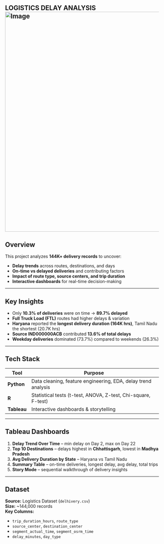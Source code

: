 

 **LOGISTICS DELAY ANALYSIS**  
<img width="1280" height="720" alt="Image" src="https://github.com/user-attachments/assets/c4dd278a-eb1f-479e-a6d8-6bdcdd346ea5" />
---

## Overview  
This project analyzes **144K+ delivery records** to uncover:  
- **Delay trends** across routes, destinations, and days  
- **On-time vs delayed deliveries** and contributing factors  
- **Impact of route type, source centers, and trip duration**  
- **Interactive dashboards** for real-time decision-making  

---

## Key Insights  
- Only **10.3% of deliveries** were on time → **89.7% delayed**
- **Full Truck Load (FTL)** routes had higher delays & variation
- **Haryana** reported the **longest delivery duration (164K hrs)**, Tamil Nadu the shortest (20.7K hrs)
- **Source IND000000ACB** contributed **13.6% of total delays**
- **Weekday deliveries** dominated (73.7%) compared to weekends (26.3%)  

---

## Tech Stack  
| Tool        | Purpose |
|-------------|---------|
| **Python**  | Data cleaning, feature engineering, EDA, delay trend analysis |
| **R**       | Statistical tests (t-test, ANOVA, Z-test, Chi-square, F-test) |
| **Tableau** | Interactive dashboards & storytelling |  

---

##  Tableau Dashboards  
1. **Delay Trend Over Time** – min delay on Day 2, max on Day 22  
2. **Top 10 Destinations** – delays highest in **Chhattisgarh**, lowest in **Madhya Pradesh**  
3. **Avg Delivery Duration by State** – Haryana vs Tamil Nadu  
4. **Summary Table** – on-time deliveries, longest delay, avg delay, total trips  
5. **Story Mode** – sequential walkthrough of delivery insights  


---

## Dataset  
**Source:**  Logistics Dataset (`delhivery.csv`)  
**Size:** ~144,000 records  
**Key Columns:**  
- `trip_duration_hours`, `route_type`  
- `source_center`, `destination_center`  
- `segment_actual_time`, `segment_osrm_time`  
- `delay_minutes`, `day_type`  


